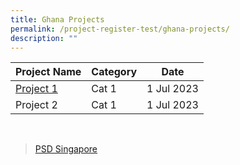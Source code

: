 ```yaml
---
title: Ghana Projects
permalink: /project-register-test/ghana-projects/
description: ""
---
```

|**Project Name**| **Category** |**Date**|
| ------ | ------ | ------ |
| [Project 1](/agreements-signed/Ghana/documents-and-templates-for-download/) <br> | Cat 1   | 1 Jul 2023     |
| Project 2  | Cat 1   | 1 Jul 2023     |
<br>


<div id="fb-root"></div>
<script nonce="1JlYv6yG" src="https://connect.facebook.net/en_GB/sdk.js#xfbml=1&amp;version=v17.0" crossorigin="anonymous" async=""></script>

<div data-show-facepile="false" data-hide-cover="false" data-adapt-container-width="true" data-small-header="false" data-height="100" data-width="250" data-tabs="timeline" data-href="https://www.facebook.com/PSDSingapore" class="fb-page"><blockquote class="fb-xfbml-parse-ignore" cite="https://www.facebook.com/PSDSingapore"><a href="https://www.facebook.com/PSDSingapore">PSD Singapore</a></blockquote></div>

<div data-hide-cover="false" data-width="380" data-href="https://www.facebook.com/PSDSingapore" data-tab="timeline" class="fb-page"></div>